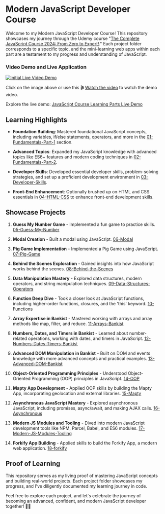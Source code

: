 # Modern JavaScript Developer Course

Welcome to my Modern JavaScript Developer Course! This repository showcases my journey through the Udemy course "[The Complete JavaScript Course 2024: From Zero to Expert!](https://www.udemy.com/course/the-complete-javascript-course/)." Each project folder corresponds to a specific topic, and the mini-learning web apps within each part are a testament to my progress and understanding of JavaScript.

### Video Demo and Live Application

[![initial Live Video Demo](https://github.com/AnhtuanUit/JavaScript-Course-Learning-Parts/assets/13465843/8cd3b323-1b81-4051-bca7-ca976278a1cc)](https://youtu.be/n7B8Mtk3E80)

Click on the image above or use this 🎬 [Watch the video](https://youtu.be/n7B8Mtk3E80) to watch the demo video.

Explore the live demo: [JavaScript Course Learning Parts Live Demo](https://javascript-course-learning-parts.netlify.app/)

## Learning Highlights

- **Foundation Building**: Mastered foundational JavaScript concepts, including variables, if/else statements, operators, and more in the [01-Fundamentals-Part-1](./01-Fundamentals-Part-1) section.

- **Advanced Topics**: Expanded my JavaScript knowledge with advanced topics like ES6+ features and modern coding techniques in [02-Fundamentals-Part-2](./02-Fundamentals-Part-2).

- **Developer Skills**: Developed essential developer skills, problem-solving strategies, and set up a proficient development environment in [03-Developer-Skills](./03-Developer-Skills).

- **Front-End Enhancement**: Optionally brushed up on HTML and CSS essentials in [04-HTML-CSS](./04-HTML-CSS) to enhance front-end development skills.

## Showcase Projects

1. **Guess My Number Game** - Implemented a fun game to practice skills. [05-Guess-My-Number](./05-Guess-My-Number)

2. **Modal Creation** - Built a modal using JavaScript. [06-Modal](./06-Modal)

3. **Pig Game Implementation** - Implemented a Pig Game using JavaScript. [07-Pig-Game](./07-Pig-Game)

4. **Behind the Scenes Exploration** - Gained insights into how JavaScript works behind the scenes. [08-Behind-the-Scenes](./08-Behind-the-Scenes)

5. **Data Manipulation Mastery** - Explored data structures, modern operators, and string manipulation techniques. [09-Data-Structures-Operators](./09-Data-Structures-Operators)

6. **Function Deep Dive** - Took a closer look at JavaScript functions, including higher-order functions, closures, and the 'this' keyword. [10-Functions](./10-Functions)

7. **Array Expertise in Bankist** - Mastered working with arrays and array methods like map, filter, and reduce. [11-Arrays-Bankist](./11-Arrays-Bankist)

8. **Numbers, Dates, and Timers in Bankist** - Learned about number-related operations, working with dates, and timers in JavaScript. [12-Numbers-Dates-Timers-Bankist](./12-Numbers-Dates-Timers-Bankist)

9. **Advanced DOM Manipulation in Bankist** - Built on DOM and events knowledge with more advanced concepts and practical examples. [13-Advanced-DOM-Bankist](./13-Advanced-DOM-Bankist)

10. **Object-Oriented Programming Principles** - Understood Object-Oriented Programming (OOP) principles in JavaScript. [14-OOP](./14-OOP)

11. **Mapty App Development** - Applied OOP skills by building the Mapty App, incorporating geolocation and external libraries. [15-Mapty](./15-Mapty)

12. **Asynchronous JavaScript Mastery** - Explored asynchronous JavaScript, including promises, async/await, and making AJAX calls. [16-Asynchronous](./16-Asynchronous)

13. **Modern JS Modules and Tooling** - Dived into modern JavaScript development tools like NPM, Parcel, Babel, and ES6 modules. [17-Modern-JS-Modules-Tooling](./17-Modern-JS-Modules-Tooling)

14. **Forkify App Building** - Applied skills to build the Forkify App, a modern web application. [18-forkify](./18-forkify)

## Proof of Learning

This repository serves as my living proof of mastering JavaScript concepts and building real-world projects. Each project folder showcases my progress, and I've diligently documented my learning journey in code.

Feel free to explore each project, and let's celebrate the journey of becoming an advanced, confident, and modern JavaScript developer together! 🚀🌐

